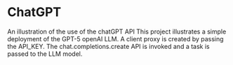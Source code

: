 # ChatGPT
An illustration of the use of the chatGPT API
This project illustrates a simple deployment of the GPT-5 openAI LLM.
A client proxy is created by passing the API_KEY.
The chat.completions.create API is invoked and a task is passed to the LLM model.
